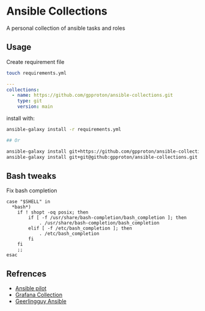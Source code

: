 # Ansible Collections

A personal collection of ansible tasks and roles

## Usage

Create requirement file

```bash
touch requirements.yml
```

```yaml
---
collections:
  - name: https://github.com/gpproton/ansible-collections.git
    type: git
    version: main
```

install with:

```bash
ansible-galaxy install -r requirements.yml

## Or

ansible-galaxy install git+https://github.com/gpproton/ansible-collections.git
ansible-galaxy install git+git@github:gpproton/ansible-collections.git
```

## Bash tweaks

Fix bash completion

```shell
case "$SHELL" in 
  *bash*)
    if ! shopt -oq posix; then
        if [ -f /usr/share/bash-completion/bash_completion ]; then
            . /usr/share/bash-completion/bash_completion
        elif [ -f /etc/bash_completion ]; then
            . /etc/bash_completion
        fi
    fi
    ;;
esac
```


## Refrences

- [Ansible pilot](https://github.com/lucab85/ansible-pilot)
- [Grafana Collection](https://github.com/grafana/grafana-ansible-collection)
- [Geerlingguy Ansible](https://github.com/geerlingguy/ansible-role-docker)
